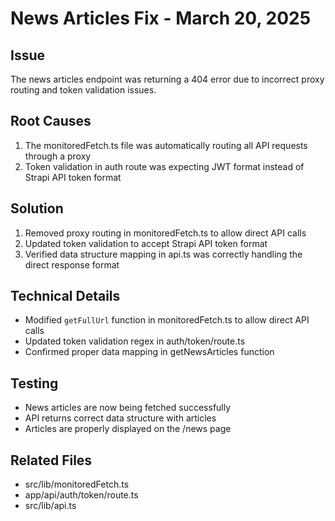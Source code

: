 # News Articles Fix - March 20, 2025

## Issue
The news articles endpoint was returning a 404 error due to incorrect proxy routing and token validation issues.

## Root Causes
1. The monitoredFetch.ts file was automatically routing all API requests through a proxy
2. Token validation in auth route was expecting JWT format instead of Strapi API token format

## Solution
1. Removed proxy routing in monitoredFetch.ts to allow direct API calls
2. Updated token validation to accept Strapi API token format
3. Verified data structure mapping in api.ts was correctly handling the direct response format

## Technical Details
- Modified `getFullUrl` function in monitoredFetch.ts to allow direct API calls
- Updated token validation regex in auth/token/route.ts
- Confirmed proper data mapping in getNewsArticles function

## Testing
- News articles are now being fetched successfully
- API returns correct data structure with articles
- Articles are properly displayed on the /news page

## Related Files
- src/lib/monitoredFetch.ts
- app/api/auth/token/route.ts
- src/lib/api.ts